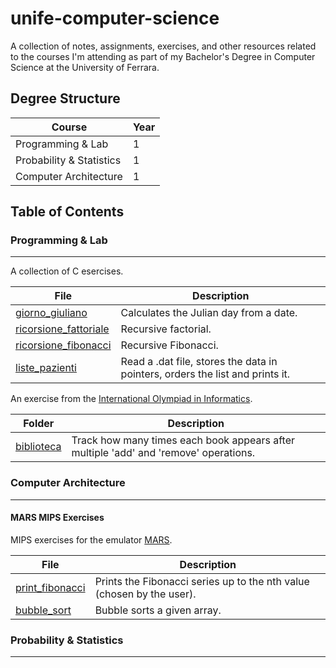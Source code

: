 # unife-computer-science
A collection of notes, assignments, exercises, and other resources related to the courses I'm attending as part of my Bachelor's Degree in Computer Science at the University of Ferrara.

## Degree Structure

| Course | Year |
|--|--|
| Programming & Lab | 1 |
| Probability & Statistics | 1 |
| Computer Architecture | 1 |

## Table of Contents

### Programming & Lab

------------------------------------

A collection of C esercises.

|File|Description|
|--|--|
|[giorno_giuliano](1a-programming/giorno_giuliano.c)|Calculates the Julian day from a date.|
|[ricorsione_fattoriale](1a-programming/ricorsione_fattoriale.c)|Recursive factorial.|
|[ricorsione_fibonacci](1a-programming/ricorsione_fibonacci.c)|Recursive Fibonacci.|
|[liste_pazienti](1a-programming/liste_pazienti/)|Read a .dat file, stores the data in pointers, orders the list and prints it.|

An exercise from the [International Olympiad in Informatics](https://training.olinfo.it/).

|Folder|Description|
|--|--|
|[biblioteca](1a-programming/biblioteca/)|Track how many times each book appears after multiple 'add' and 'remove' operations.|

### Computer Architecture

------------------------------------

#### MARS MIPS Exercises

MIPS exercises for the emulator [MARS](https://github.com/dpetersanderson/MARS).

|File|Description|
|--|--|
|[print_fibonacci](1b-computer-architecture/mars-exercises/print_fibonacci.asm)|Prints the Fibonacci series up to the nth value (chosen by the user).|
|[bubble_sort](1b-computer-architecture/mars-exercises/bubble_sort.asm)|Bubble sorts a given array.|

### Probability & Statistics

------------------------------------
